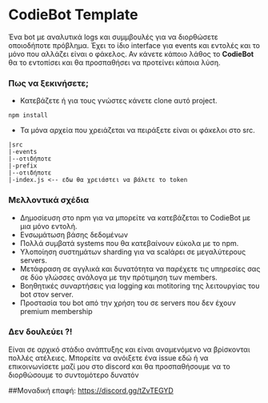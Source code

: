 # CodieBot Template
Ένα bot με αναλυτικά logs και συμμβουλές για να διορθώσετε οποιοδήποτε πρόβλημα. 
Έχει το ίδιο interface για events και εντολές και το μόνο που αλλάζει είναι ο φάκελος.
Αν κάνετε κάποιο λάθος το **CodieBot** θα το εντοπίσει και θα προσπαθήσει να προτείνει κάποια λύση.

### Πως να ξεκινήσετε;
- Κατεβάζετε ή για τους γνώστες κάνετε clone αυτό project.
```
npm install 
```

- Τα μόνα αρχεία που χρειάζεται να πειράξετε είναι οι φάκελοι στο src.
```
|src
|-events
|--οτιδήποτε
|-prefix
|--οτιδήποτε
|-index.js <-- εδω θα χρειάστει να βάλετε το token
```

### Μελλοντικά σχέδια
- Δημοσίευση στο npm για να μπορείτε να κατεβάζεται το CodieBot με μια μόνο εντολή.
- Ενσωμάτωση βάσης δεδομένων
- Πολλά συμβατά systems που θα κατεβαίνουν εύκολα με το npm.
- Υλοποίηση συστημάτων sharding για να scalάρει σε μεγαλύτερους servers.
- Μετάφραση σε αγγλικά και δυνατότητα να παρέχετε τις υπηρεσίες σας σε δύο γλώσσες ανάλογα με την πρότιμηση των members.
- Βοηθητικές συναρτήσεις για logging και motitoring της λειτουργίας του bot στον server.
- Προστασία του bot από την χρήση του σε servers που δεν έχουν premium membership

### Δεν δουλεύει ?!
Είναι σε αρχικό στάδιο ανάπτυξης και είναι αναμενόμενο να βρίσκονται πολλές ατέλειες.
Μπορείτε να ανόιξετε ένα issue εδώ ή να επικοινωνίσετε μαζί μου στο discord και θα προσπαθήσουμε να το διορθώσουμε το συντομότερο δυνατόν

##Μοναδική επαφή:
https://discord.gg/tZvTEGYD
